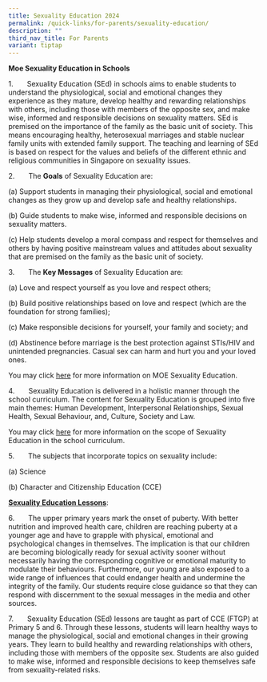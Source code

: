 ```yaml
---
title: Sexuality Education 2024
permalink: /quick-links/for-parents/sexuality-education/
description: ""
third_nav_title: For Parents
variant: tiptap
---
```

<p><strong>Moe Sexuality Education in Schools</strong></p><p></p><p>1.&nbsp;&nbsp;&nbsp;&nbsp;&nbsp;&nbsp; Sexuality Education (SEd) in schools aims to enable students to                             understand the physiological, social and emotional changes they                          experience as they mature, develop healthy and rewarding relationships              with others, including those with members of the opposite sex, and make            wise, informed and responsible decisions on sexuality matters. SEd is                   premised on the importance of the family as the basic unit of society. This           means encouraging healthy, heterosexual marriages and stable nuclear               family units with extended family support. The teaching and learning of                SEd is based on respect for the values and beliefs of the different ethnic             and religious communities in Singapore on sexuality issues.</p><p></p><p>2.&nbsp;&nbsp;&nbsp;&nbsp;&nbsp;&nbsp; The <strong>Goals</strong> of Sexuality Education are:</p><p>         (a) Support students in managing their physiological, social and emotional                 changes as they grow up and develop safe and healthy relationships.</p><p>         (b) Guide students to make wise, informed and responsible decisions on                    sexuality matters.                                                                       </p><p>        (c) Help students develop a moral compass and respect for themselves                    and others by having positive mainstream values and attitudes about                   sexuality that are premised on the family as the basic unit of society.</p><p></p><p>3.&nbsp;&nbsp;&nbsp;&nbsp;&nbsp;&nbsp; The <strong>Key Messages</strong> of Sexuality Education are:</p><p>          (a)&nbsp;Love and respect yourself as you love and respect others;</p><p>          (b)&nbsp;Build positive relationships based on love and respect (which are the                    foundation for strong families);</p><p>          (c)&nbsp;Make responsible decisions for yourself, your family and society; and</p><p>          (d)&nbsp;Abstinence before marriage is the best protection against STIs/HIV                      and unintended pregnancies. Casual sex can harm and hurt you and                     your loved ones.</p><p>You may click <a href="https://go.gov.sg/moe-sexuality-education" rel="noopener noreferrer nofollow" target="_blank">here</a> for more information on MOE Sexuality Education.</p><p></p><p>4.&nbsp;&nbsp;&nbsp;&nbsp;&nbsp;&nbsp; Sexuality Education is delivered in a holistic manner through the school curriculum. The content for Sexuality Education is grouped into five main themes: Human Development, Interpersonal Relationships, Sexual Health, Sexual Behaviour, and, Culture, Society and Law. </p><p>You may click <a href="https://go.gov.sg/moe-sexuality-education-scope" rel="noopener noreferrer nofollow" target="_blank">here</a>  for more information on the scope of Sexuality Education in the school curriculum.</p><p>5.&nbsp;&nbsp;&nbsp;&nbsp;&nbsp;&nbsp; The subjects that incorporate topics on sexuality include:</p><p>          (a)&nbsp;Science</p><p>          (b)&nbsp;Character and Citizenship Education (CCE)</p><p></p><p><strong><u>Sexuality Education Lessons</u></strong>:</p><p>6.&nbsp;&nbsp;&nbsp;&nbsp;&nbsp;&nbsp; The upper primary years mark the onset of puberty. With better nutrition             and improved health care, children are reaching puberty at a younger age           and have to grapple with physical, emotional and psychological changes              in themselves. The implication is that our children are becoming                            biologically ready for sexual activity sooner without necessarily having                 the corresponding cognitive or emotional maturity to modulate their                     behaviours. Furthermore, our young are also exposed to a wide range of              influences that could endanger health and undermine the integrity of the             family. Our students require close guidance so that they can respond with           discernment to the sexual messages in the media and other sources.</p><p>7. &nbsp;&nbsp;&nbsp;&nbsp;&nbsp; Sexuality Education (SEd) lessons are taught as part of CCE (FTGP) at Primary 5 and 6. Through these lessons, students will learn healthy ways to manage the physiological, social and emotional changes in their growing years. They learn to build healthy and rewarding relationships with others, including those with members of the opposite sex. Students are also guided to make wise, informed and responsible decisions to keep themselves safe from sexuality-related risks.</p><p>&nbsp;</p><p></p><p></p>